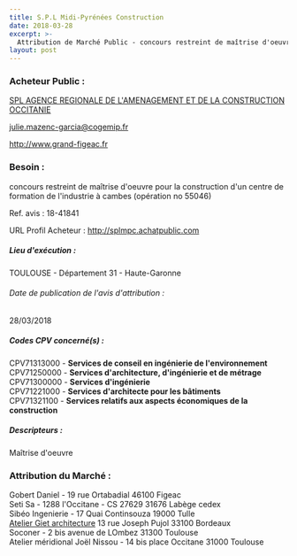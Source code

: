 ```yaml
---
title: S.P.L Midi-Pyrénées Construction
date: 2018-03-28
excerpt: >-
  Attribution de Marché Public - concours restreint de maîtrise d'oeuvre pour la construction d'un centre de formation de l'industrie à cambes (opération no 55046)
layout: post
---
```


### Acheteur Public : 
<a href="/acheteur-34/siren-533969457"> SPL AGENCE REGIONALE DE L'AMENAGEMENT ET DE LA CONSTRUCTION OCCITANIE</a><br/>



julie.mazenc-garcia@cogemip.fr


http://www.grand-figeac.fr
### Besoin :

concours restreint de maîtrise d'oeuvre pour la construction d'un centre de formation de l'industrie à cambes (opération no 55046)

Ref. avis : 18-41841

URL Profil Acheteur : http://splmpc.achatpublic.com

##### Lieu d'exécution :

TOULOUSE - Département 31 - Haute-Garonne

###### Date de publication de l'avis d'attribution : 
28/03/2018

##### Codes CPV concerné(s) :
CPV71313000 - **Services de conseil en ingénierie de l'environnement** <br/>
CPV71250000 - **Services d'architecture, d'ingénierie et de métrage** <br/>
CPV71300000 - **Services d'ingénierie** <br/>
CPV71221000 - **Services d'architecte pour les bâtiments** <br/>
CPV71321100 - **Services relatifs aux aspects économiques de la construction** <br/>

##### Descripteurs :
Maîtrise d'oeuvre <br/>

### Attribution du Marché :
Gobert Daniel - 19 rue Ortabadial 46100 Figeac <br/>
Seti Sa - 1288 l'Occitane - CS 27629 31676 Labège cedex <br/>
Sibéo Ingenierie - 17 Quai Continsouza 19000 Tulle <br/>
<a href="/entreprise-264/siren-490714730"> Atelier Giet architecture</a>    13 rue Joseph Pujol 33100 Bordeaux <br/>
Soconer - 2 bis avenue de LOmbez 31300 Toulouse <br/>
Atelier méridional Joël Nissou - 14 bis place Occitane 31000 Toulouse <br/>
